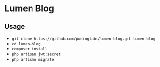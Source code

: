 # Lumen Blog

## Usage

-   `git clone https://github.com/pudinglabs/lumen-blog.git lumen-blog`
-   `cd lumen-blog`
-   `composer install`
-   `php artisan jwt:secret`
-   `php artisan migrate`